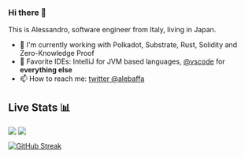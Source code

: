 ### Hi there 👋

This is Alessandro, software engineer from Italy, living in Japan.

- 🔭 I'm currently working with Polkadot, Substrate, Rust, Solidity and Zero-Knowledge Proof
- 📝 Favorite IDEs: IntelliJ for JVM based languages, [@vscode](https://github.com/microsoft/vscode) for **everything else**
- 📫 How to reach me: [twitter @alebaffa](https://twitter.com/alebaffa/)


## Live Stats 📊

<img align="center" src="https://github-readme-stats.vercel.app/api?username=alebaffa&count_private=true&show_icons=true&layout=compact&theme=tokyonight" />
<img align="center" src="https://github-readme-stats.vercel.app/api/top-langs/?username=alebaffa&count_private=true&hide_rank=true&langs_count=10&hide=hcl,vue,ruby,scss,javascript,php,css,typescript,html,postscript&layout=compact&theme=tokyonight" />

[![GitHub Streak](http://github-readme-streak-stats.herokuapp.com?user=alebaffa&theme=tokyonight)](https://git.io/streak-stats)


